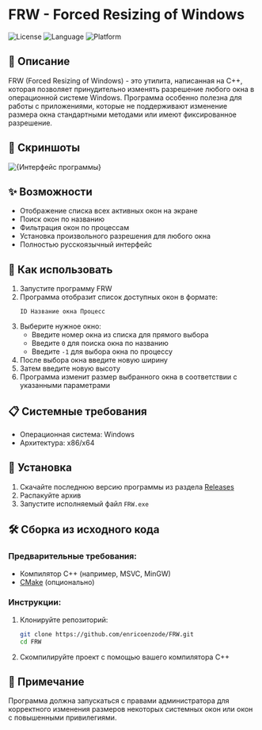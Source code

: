 # FRW - Forced Resizing of Windows

![License](https://img.shields.io/badge/license-MIT-blue.svg)
![Language](https://img.shields.io/badge/language-C%2B%2B-brightgreen.svg)
![Platform](https://img.shields.io/badge/platform-Windows-lightgrey.svg)

## 📝 Описание

FRW (Forced Resizing of Windows) - это утилита, написанная на C++, которая позволяет принудительно изменять разрешение любого окна в операционной системе Windows. Программа особенно полезна для работы с приложениями, которые не поддерживают изменение размера окна стандартными методами или имеют фиксированное разрешение.

## 📸 Скриншоты

![{Интерфейс программы}](https://github.com/user-attachments/assets/f1e9dcab-7b93-4752-92e3-15fa1c2202eb)



## ✨ Возможности

- Отображение списка всех активных окон на экране
- Поиск окон по названию
- Фильтрация окон по процессам
- Установка произвольного разрешения для любого окна
- Полностью русскоязычный интерфейс

## 🚀 Как использовать

1. Запустите программу FRW
2. Программа отобразит список доступных окон в формате:
   ```
   ID Название окна Процесс
   ```
3. Выберите нужное окно:
   - Введите номер окна из списка для прямого выбора
   - Введите `0` для поиска окна по названию
   - Введите `-1` для выбора окна по процессу
4. После выбора окна введите новую ширину
5. Затем введите новую высоту
6. Программа изменит размер выбранного окна в соответствии с указанными параметрами

## 📋 Системные требования

- Операционная система: Windows
- Архитектура: x86/x64

## 🔧 Установка

1. Скачайте последнюю версию программы из раздела [Releases](https://github.com/G3tHx/FRW/releases)
2. Распакуйте архив
3. Запустите исполняемый файл `FRW.exe`

## 🛠️ Сборка из исходного кода

### Предварительные требования:
- Компилятор C++ (например, MSVC, MinGW)
- [CMake](https://cmake.org/) (опционально)

### Инструкции:
1. Клонируйте репозиторий:
   ```bash
   git clone https://github.com/enricoenzode/FRW.git
   cd FRW
   ```
2. Скомпилируйте проект с помощью вашего компилятора C++

## 📝 Примечание

Программа должна запускаться с правами администратора для корректного изменения размеров некоторых системных окон или окон с повышенными привилегиями.






